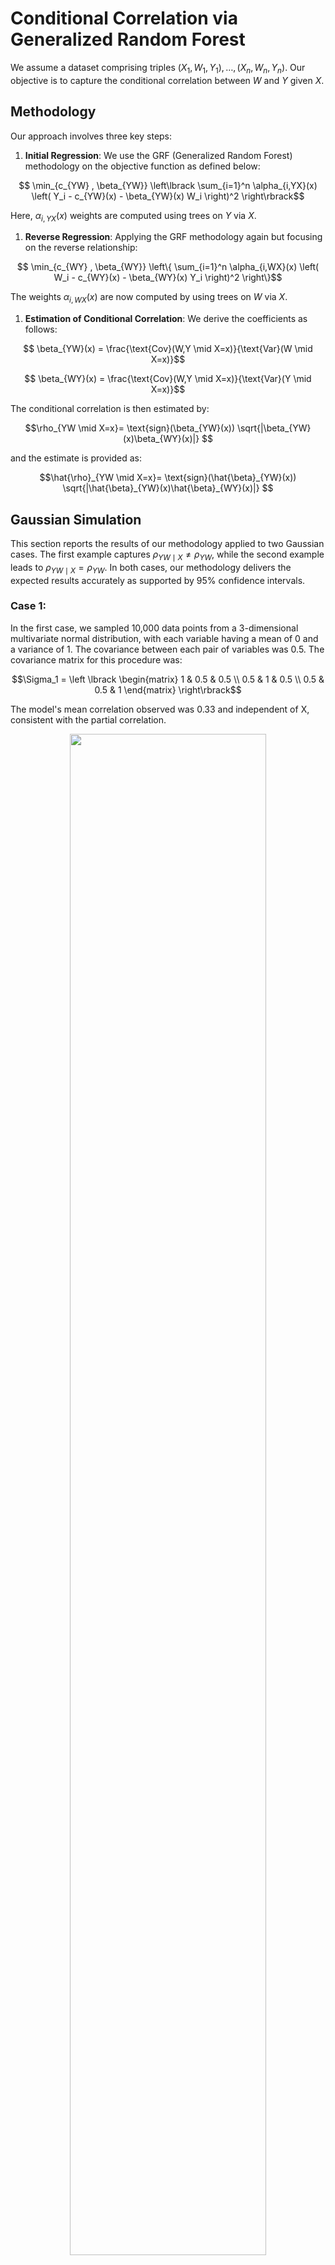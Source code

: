 # Conditional Correlation via Generalized Random Forest


We assume a dataset comprising triples $(X_1, W_1, Y_1), \ldots, (X_n, W_n, Y_n)$. Our objective is to capture the conditional correlation between $W$ and $Y$ given $X$.

## Methodology
Our approach involves three key steps:

1. **Initial Regression**:
   We use the GRF (Generalized Random Forest) methodology on the objective function as defined below:
```math
  \min_{c_{YW} , \beta_{YW}} \left\lbrack \sum_{i=1}^n \alpha_{i,YX}(x) \left( Y_i - c_{YW}(x) - \beta_{YW}(x) W_i \right)^2  \right\rbrack
```
   Here, $\alpha_{i,YX}(x)$ weights are computed using trees on $Y$ via $X$.

1. **Reverse Regression**:
   Applying the GRF methodology again but focusing on the reverse relationship:
  
```math
   \min_{c_{WY} , \beta_{WY}} \left\{ \sum_{i=1}^n \alpha_{i,WX}(x) \left( W_i - c_{WY}(x) - \beta_{WY}(x) Y_i \right)^2  \right\}
```


   The weights $\alpha_{i,WX}(x)$ are now computed by using trees on $W$ via $X$.

1. **Estimation of Conditional Correlation**:
   We derive the coefficients as follows:
   
```math
   \beta_{YW}(x) = \frac{\text{Cov}(W,Y \mid X=x)}{\text{Var}(W \mid X=x)}
```

```math
   \beta_{WY}(x) = \frac{\text{Cov}(W,Y \mid X=x)}{\text{Var}(Y \mid X=x)}
```
   

   The conditional correlation is then estimated by:
   ```math
   \rho_{YW \mid X=x}= \text{sign}(\beta_{YW}(x)) \sqrt{|\beta_{YW}(x)\beta_{WY}(x)|} 
   ```
   and the estimate is provided as:
   ```math
   \hat{\rho}_{YW \mid X=x}= \text{sign}(\hat{\beta}_{YW}(x)) \sqrt{|\hat{\beta}_{YW}(x)\hat{\beta}_{WY}(x)|} 
   ```


## Gaussian Simulation

This section reports the results of our methodology applied to two Gaussian cases. The first example captures $\rho_{YW \mid X} \neq \rho_{YW}$, while the second example leads to $\rho_{YW \mid X} = \rho_{YW}$. In both cases, our methodology delivers the expected results accurately as supported by 95% confidence intervals.

### Case 1:
In the first case, we sampled 10,000 data points from a 3-dimensional multivariate normal distribution, with each variable having a mean of 0 and a variance of 1. The covariance between each pair of variables was 0.5. The covariance matrix for this procedure was:
```math
\Sigma_1 = \left \lbrack \begin{matrix}
1 & 0.5 & 0.5 \\
0.5 & 1 & 0.5 \\
0.5 & 0.5 & 1
\end{matrix} \right\rbrack
```


The model's mean correlation observed was 0.33 and independent of X, consistent with the partial correlation.
<p align="center">
  <img src="figs\cov_05.png"  width="79%" />
</p>

### Case 2:
In the second case, another set of 10,000 data points was sampled with the same distribution parameters, but this time, the covariance of the first variable with the other two was set to zero. The covariance matrix for this configuration was:

```math
\Sigma_2 = \left \lbrack \begin{matrix}
1 & 0 & 0 \\
0 & 1 & 0.5 \\
0 & 0.5 & 1
\end{matrix} \right\rbrack
```
<p align="center">
  <img src="figs\cov0.png"  width="79%" />
</p>

## Non-Linear Simulations

This section outlines the generation of highly non-linear synthetic data to validate our proposed methodology under non-constant conditional correlations (CC).

### Example 1:
Defines the relationship between variables as:
```math
   Y_t = W_t e^{-X_t} + \sqrt{1-e^{-2X_t}} \epsilon_t
```
where $W_t$, and $\epsilon_t$ are i.i.d. standard normal sequences, and $X_t$ is uniformly distributed over $[0,10]$. Here, the conditional correlation, similar to correlations seen in Hedge Funds' data, is $e^{-X_t}$. This setup ensures that $V(Y_t \mid X_t) = V(W_t \mid X_t) = 1$, and hence $\rho_{YW \mid X=x} = \beta(x)$.

We simulate $(X_t, W_t, \epsilon_t)$ for $t = 1, \ldots, 10,000$. The true conditional correlations, estimates, and 95% confidence intervals confirm the effectiveness of our methodology for capturing $\rho_{YW \mid X=x}$ over $x \in [0,10]$.

<p align="center">
  <img src="figs\cc_without_var.png"  width="79%" />
</p>

### Example 2:
Reveals differences between $\beta(x)$ and $\rho_{YW \mid x}$:
```math
   Y_t = W_t e^{-X_t} + \epsilon_t
```
with $W_t$, and $\epsilon_t$ as i.i.d. standard normal sequences. The variance and covariance are given by:
- $V(W_t \mid X_t) = 1$
- $V(Y_t \mid X_t) = e^{-2X_t} + 1$
- $Cov(Y_t, W_t \mid X_t) = e^{-X_t}$

This leads to the equations for conditional correlation and GRF parameters:

```math
   \rho_{YW \mid X=x} = \frac{e^{-x}}{\sqrt{e^{-2x} + 1}},
```

```math
   \beta_{YW}(x) = e^{-x},
```

```math
   \beta_{WY}(x_0) = \frac{e^{-x}}{e^{-2x} + 1}
```

<p align="center">
  <img src="figs\ccsim.png"  width="79%" />
</p>


## Model Overview and Empirical Analysis

Our model effectively incorporates a variety of features, notably the VIX index from CBOE, reflecting market dynamics and sentiment. We investigate the correlation dynamics between the S&P 500 and various hedge fund indices: Macro Hedge Funds (HFRXM), Systematic Diversified Macro Hedge Funds (HFRXSDV), and others.

### Empirical Setup
The analysis uses daily data over the past twenty years, applying Generalized Random Forest (GRF) with 1000 trees, targeting a minimum sample size of 35 in each leaf. The study focuses on the correlation between the market portfolio (S&P500) and hedge funds during varying market conditions to assess hedge funds' viability as safe havens during downturns.


**HFRXM and HFRXSDV:** These indices sometimes become uncorrelated or negatively correlated with the market during high volatility, suggesting their potential as protective investments during crises.

<p align="center">
  <img src="figs/HFRXM.png" style="width:79%; margin:auto; display:block;" alt="hfrxm" />
  <figcaption style="display:block; margin:auto; text-align:center;">Correlation trends between the S&P 500 and Macro Hedge Funds (HFRXM) under varying market conditions.</figcaption>
</p>


<p align="center">
  <img src="figs/HFRXM.png" style="width:79%; margin:auto; display:block;" alt="hfrxm" />
  <figcaption style="text-align:center; display:block;">Correlation trends between the S&P 500 and Macro Hedge Funds (HFRXM) under varying market conditions.</figcaption>
</p>

<p align="center">
  <div style="display:block; text-align:center; margin:auto;">
    <img src="figs/HFRXM.png" style="width:79%; display:block; margin:auto;" alt="hfrxm" />
    <p style="text-align:center;">Correlation trends between the S&P 500 and Macro Hedge Funds (HFRXM) under varying market conditions.</figcaption>
  </div>
</p>


<p align="center">
  <div style="display:block; text-align:center; margin:auto;">
    <img src="figs/HFRXSDV.png" style="width:79%; display:block; margin:auto;" alt="hfrxsdv" />
    <p style="text-align:center;">Correlation trends between the S&P 500 and Systematic Diversified Macro Hedge Funds (HFRXSDV) under varying market conditions.</figcaption>
  </div>
</p>



**HFRXMA:** Shows an increase in correlation during times of high variance, opposite to what would be ideal for protection.
<p align="center">
  <div style="display:block; text-align:center; margin:auto;">
    <img src="figs/HFRXMA.png" style="width:79%; display:block; margin:auto;" alt="hfrxma" />
    <p style="text-align:center;">Correlation trends between the S&P 500 and Event-driven merger arbitrage (HFRXMA) under varying market conditions.</figcaption>
  </div>
</p>

 **HFRXMD and HFRXEMN:** Indicate no significant change in correlation with varying market variances, remaining relatively indifferent.

<p align="center">
  <div style="display:block; text-align:center; margin:auto;">
    <img src="figs/HFRXMD.png" style="width:79%; display:block; margin:auto;" alt="Market Directional Hedge Fund" />
    <p style="text-align:center;">Correlation trends between the S&P 500 and Market Directional Hedge Fund (HFRXMD) under varying market conditions.</p>
  </div>
</p>
<p align="center">
  <div style="display:block; text-align:center; margin:auto;">
    <img src="figs/HFRXMN.png" style="width:79%; display:block; margin:auto;" alt="hfrxemn" />
    <p style="text-align:center;">Correlation trends between the S&P 500 and Equity Market Neutral Strategy (HFRXEMN) under varying market conditions.</figcaption>
  </div>
</p>

This analysis confirms the ability of our methodology to capture and analyze dynamic conditional correlations, helping to inform investment decisions during various market conditions.
